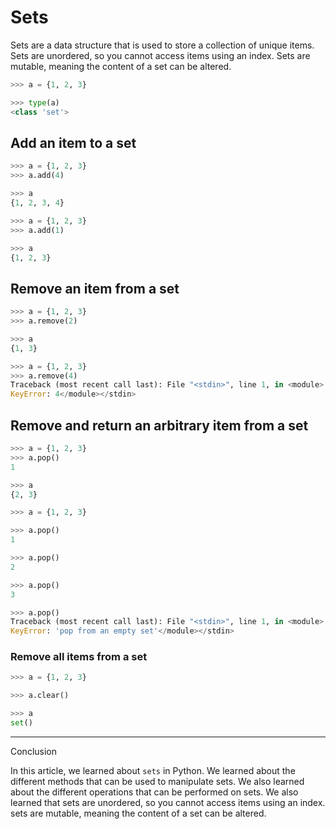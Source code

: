 # Sets

Sets are a data structure that is used to store a collection of unique items. Sets are unordered, so you cannot access items using an index. Sets are mutable, meaning the content of a set can be altered.

```python
>>> a = {1, 2, 3}
```

```python
>>> type(a)
<class 'set'>
```

## Add an item to a set

```python
>>> a = {1, 2, 3}
>>> a.add(4)
```

```python
>>> a
{1, 2, 3, 4}
```

```python
>>> a = {1, 2, 3}
>>> a.add(1)
```

```python
>>> a
{1, 2, 3}
```

## Remove an item from a set

```python
>>> a = {1, 2, 3}
>>> a.remove(2)
```

```python
>>> a
{1, 3}
```

```python
>>> a = {1, 2, 3}
>>> a.remove(4)
Traceback (most recent call last): File "<stdin>", line 1, in <module>
KeyError: 4</module></stdin>
```

## Remove and return an arbitrary item from a set

```python
>>> a = {1, 2, 3}
>>> a.pop()
1
```

```python
>>> a
{2, 3}
```

```python
>>> a = {1, 2, 3}
```

```python
>>> a.pop()
1
```

```python
>>> a.pop()
2
```

```python
>>> a.pop()
3
```

```python
>>> a.pop()
Traceback (most recent call last): File "<stdin>", line 1, in <module>
KeyError: 'pop from an empty set'</module></stdin>
```

### Remove all items from a set

```python
>>> a = {1, 2, 3}
```

```python
>>> a.clear()
```

```python
>>> a
set()
```

--------------------------------------------------------------------------------

Conclusion

In this article, we learned about `sets` in Python. We learned about the different methods that can be used to manipulate sets. We also learned about the different operations that can be performed on sets. We also learned that sets are unordered, so you cannot access items using an index. sets are mutable, meaning the content of a set can be altered.
